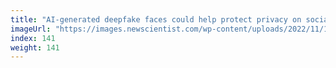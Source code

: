 ```yaml
---
title: "AI-generated deepfake faces could help protect privacy on social media"
imageUrl: "https://images.newscientist.com/wp-content/uploads/2022/11/17174857/SEI_134039137.jpg?width=600"
index: 141
weight: 141
---
```

